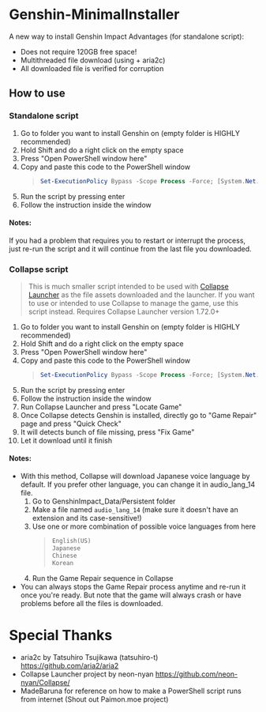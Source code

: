 # Genshin-MinimalInstaller

A new way to install Genshin Impact
Advantages (for standalone script):
 - Does not require 120GB free space!
 - Multithreaded file download (using + aria2c)
 - All downloaded file is verified for corruption

## How to use 
### Standalone script
1. Go to folder you want to install Genshin on (empty folder is HIGHLY recommended)
2. Hold Shift and do a right click on the empty space
3. Press "Open PowerShell window here"
4. Copy and paste this code to the PowerShell window
    > ```powershell
    > Set-ExecutionPolicy Bypass -Scope Process -Force; [System.Net.ServicePointManager]::SecurityProtocol = [System.Net.ServicePointManager]::SecurityProtocol -bor 3072; iex "&{$((New-Object System.Net.WebClient).DownloadString('https://github.com/bagusnl/Genshin-MinimalInstaller/raw/main/script-standalone.ps1'))} global"
    >    ```
5. Run the script by pressing enter
6. Follow the instruction inside the window

#### Notes:
If you had a problem that requires you to restart or interrupt the process, just re-run the script and it will continue from the last file you downloaded.

### Collapse script
> This is much smaller script intended to be used with [Collapse Launcher](https://github.com/neon-nyan/Collapse/) as the file assets downloaded and the launcher.
> If you want to use or intended to use Collapse to manage the game, use this script instead.
> Requires Collapse Launcher version 1.72.0+

1. Go to folder you want to install Genshin on (empty folder is HIGHLY recommended)
2. Hold Shift and do a right click on the empty space
3. Press "Open PowerShell window here"
4. Copy and paste this code to the PowerShell window
   > ```powershell
   > Set-ExecutionPolicy Bypass -Scope Process -Force; [System.Net.ServicePointManager]::SecurityProtocol = [System.Net.ServicePointManager]::SecurityProtocol -bor 3072; iex "&{$((New-Object System.Net.WebClient).DownloadString('https://github.com/bagusnl/Genshin-MinimalInstaller/raw/main/script-collapse.ps1'))} global"
   >    ```
5. Run the script by pressing enter
6. Follow the instruction inside the window
7. Run Collapse Launcher and press "Locate Game"
8. Once Collapse detects Genshin is installed, directly go to "Game Repair" page and press "Quick Check"
9. It will detects bunch of file missing, press "Fix Game"
10. Let it download until it finish

#### Notes:
- With this method, Collapse will download Japanese voice language by default. If you prefer other language, you can change it in audio_lang_14 file.
  1. Go to GenshinImpact_Data/Persistent folder
  2. Make a file named `audio_lang_14` (make sure it doesn't have an extension and its case-sensitive!)
  3. Use one or more combination of possible voice languages from here
     > ```powershell
     > English(US)
     > Japanese
     > Chinese
     > Korean
     > ```
  4. Run the Game Repair sequence in Collapse
- You can always stops the Game Repair process anytime and re-run it once you're ready. But note that the game will always crash or have problems before all the files is downloaded.

# Special Thanks
- aria2c by Tatsuhiro Tsujikawa (tatsuhiro-t) https://github.com/aria2/aria2
- Collapse Launcher project by neon-nyan https://github.com/neon-nyan/Collapse/
- MadeBaruna for reference on how to make a PowerShell script runs from internet (Shout out Paimon.moe project)